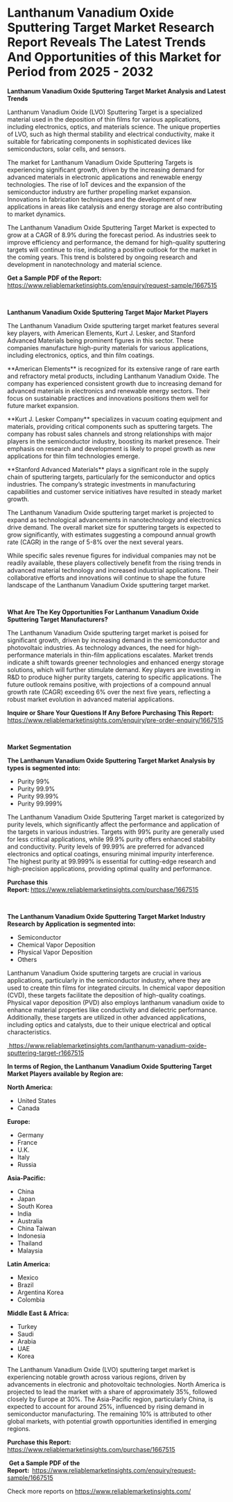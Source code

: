 <p><h1>Lanthanum Vanadium Oxide Sputtering Target Market Research Report Reveals The Latest Trends And Opportunities of this Market for Period from 2025 - 2032</h1></p><p><strong>Lanthanum Vanadium Oxide Sputtering Target Market Analysis and Latest Trends</strong></p>
<p><p>Lanthanum Vanadium Oxide (LVO) Sputtering Target is a specialized material used in the deposition of thin films for various applications, including electronics, optics, and materials science. The unique properties of LVO, such as high thermal stability and electrical conductivity, make it suitable for fabricating components in sophisticated devices like semiconductors, solar cells, and sensors. </p><p>The market for Lanthanum Vanadium Oxide Sputtering Targets is experiencing significant growth, driven by the increasing demand for advanced materials in electronic applications and renewable energy technologies. The rise of IoT devices and the expansion of the semiconductor industry are further propelling market expansion. Innovations in fabrication techniques and the development of new applications in areas like catalysis and energy storage are also contributing to market dynamics.</p><p>The Lanthanum Vanadium Oxide Sputtering Target Market is expected to grow at a CAGR of 8.9% during the forecast period. As industries seek to improve efficiency and performance, the demand for high-quality sputtering targets will continue to rise, indicating a positive outlook for the market in the coming years. This trend is bolstered by ongoing research and development in nanotechnology and material science.</p></p>
<p><strong>Get a Sample PDF of the Report:&nbsp;</strong> <a href="https://www.reliablemarketinsights.com/enquiry/request-sample/1667515?utm_campaign=3312&utm_medium=2&utm_source=Github&utm_content=ia&utm_term=08032025&utm_id=lanthanum-vanadium-oxide-sputtering-target">https://www.reliablemarketinsights.com/enquiry/request-sample/1667515</a></p>
<p>&nbsp;</p>
<p><strong>Lanthanum Vanadium Oxide Sputtering Target Major Market Players</strong></p>
<p><p>The Lanthanum Vanadium Oxide sputtering target market features several key players, with American Elements, Kurt J. Lesker, and Stanford Advanced Materials being prominent figures in this sector. These companies manufacture high-purity materials for various applications, including electronics, optics, and thin film coatings.</p><p>**American Elements** is recognized for its extensive range of rare earth and refractory metal products, including Lanthanum Vanadium Oxide. The company has experienced consistent growth due to increasing demand for advanced materials in electronics and renewable energy sectors. Their focus on sustainable practices and innovations positions them well for future market expansion.</p><p>**Kurt J. Lesker Company** specializes in vacuum coating equipment and materials, providing critical components such as sputtering targets. The company has robust sales channels and strong relationships with major players in the semiconductor industry, boosting its market presence. Their emphasis on research and development is likely to propel growth as new applications for thin film technologies emerge.</p><p>**Stanford Advanced Materials** plays a significant role in the supply chain of sputtering targets, particularly for the semiconductor and optics industries. The company’s strategic investments in manufacturing capabilities and customer service initiatives have resulted in steady market growth. </p><p>The Lanthanum Vanadium Oxide sputtering target market is projected to expand as technological advancements in nanotechnology and electronics drive demand. The overall market size for sputtering targets is expected to grow significantly, with estimates suggesting a compound annual growth rate (CAGR) in the range of 5-8% over the next several years.</p><p>While specific sales revenue figures for individual companies may not be readily available, these players collectively benefit from the rising trends in advanced material technology and increased industrial applications. Their collaborative efforts and innovations will continue to shape the future landscape of the Lanthanum Vanadium Oxide sputtering target market.</p></p>
<p>&nbsp;</p>
<p><strong>What Are The Key Opportunities For Lanthanum Vanadium Oxide Sputtering Target Manufacturers?</strong></p>
<p><p>The Lanthanum Vanadium Oxide sputtering target market is poised for significant growth, driven by increasing demand in the semiconductor and photovoltaic industries. As technology advances, the need for high-performance materials in thin-film applications escalates. Market trends indicate a shift towards greener technologies and enhanced energy storage solutions, which will further stimulate demand. Key players are investing in R&D to produce higher purity targets, catering to specific applications. The future outlook remains positive, with projections of a compound annual growth rate (CAGR) exceeding 6% over the next five years, reflecting a robust market evolution in advanced material applications.</p></p>
<p><strong>Inquire or Share Your Questions If Any Before Purchasing This Report:</strong> <a href="https://www.reliablemarketinsights.com/enquiry/pre-order-enquiry/1667515?utm_campaign=3312&utm_medium=2&utm_source=Github&utm_content=ia&utm_term=08032025&utm_id=lanthanum-vanadium-oxide-sputtering-target">https://www.reliablemarketinsights.com/enquiry/pre-order-enquiry/1667515</a></p>
<p>&nbsp;</p>
<p><strong>Market Segmentation</strong></p>
<p><strong>The Lanthanum Vanadium Oxide Sputtering Target Market Analysis by types is segmented into:</strong></p>
<p><ul><li>Purity 99%</li><li>Purity 99.9%</li><li>Purity 99.99%</li><li>Purity 99.999%</li></ul></p>
<p><p>The Lanthanum Vanadium Oxide Sputtering Target market is categorized by purity levels, which significantly affect the performance and application of the targets in various industries. Targets with 99% purity are generally used for less critical applications, while 99.9% purity offers enhanced stability and conductivity. Purity levels of 99.99% are preferred for advanced electronics and optical coatings, ensuring minimal impurity interference. The highest purity at 99.999% is essential for cutting-edge research and high-precision applications, providing optimal quality and performance.</p></p>
<p><strong>Purchase this Report:&nbsp;</strong><a href="https://www.reliablemarketinsights.com/purchase/1667515?utm_campaign=3312&utm_medium=2&utm_source=Github&utm_content=ia&utm_term=08032025&utm_id=lanthanum-vanadium-oxide-sputtering-target">https://www.reliablemarketinsights.com/purchase/1667515</a></p>
<p>&nbsp;</p>
<p><strong>The Lanthanum Vanadium Oxide Sputtering Target Market Industry Research by Application is segmented into:</strong></p>
<p><ul><li>Semiconductor</li><li>Chemical Vapor Deposition</li><li>Physical Vapor Deposition</li><li>Others</li></ul></p>
<p><p>Lanthanum Vanadium Oxide sputtering targets are crucial in various applications, particularly in the semiconductor industry, where they are used to create thin films for integrated circuits. In chemical vapor deposition (CVD), these targets facilitate the deposition of high-quality coatings. Physical vapor deposition (PVD) also employs lanthanum vanadium oxide to enhance material properties like conductivity and dielectric performance. Additionally, these targets are utilized in other advanced applications, including optics and catalysts, due to their unique electrical and optical characteristics.</p></p>
<p><a href="https://www.reliablemarketinsights.com/lanthanum-vanadium-oxide-sputtering-target-r1667515?utm_campaign=3312&utm_medium=2&utm_source=Github&utm_content=ia&utm_term=08032025&utm_id=lanthanum-vanadium-oxide-sputtering-target">&nbsp;https://www.reliablemarketinsights.com/lanthanum-vanadium-oxide-sputtering-target-r1667515</a></p>
<p><strong>In terms of Region, the Lanthanum Vanadium Oxide Sputtering Target Market Players available by Region are:</strong></p>
<p>
    <p> <strong> North America: </strong>
        <ul>
            <li>United States</li>
            <li>Canada</li>
        </ul>
        </p> 
    <p> <strong> Europe: </strong>
        <ul>
            <li>Germany</li>
            <li>France</li>
            <li>U.K.</li>
            <li>Italy</li>
            <li>Russia</li>
        </ul>
        </p> 
    <p> <strong> Asia-Pacific: </strong>
        <ul>
            <li>China</li>
            <li>Japan</li>
            <li>South Korea</li>
            <li>India</li>
            <li>Australia</li>
            <li>China Taiwan</li>
            <li>Indonesia</li>
            <li>Thailand</li>
            <li>Malaysia</li>
        </ul>
        </p> 
    <p> <strong> Latin America: </strong>
        <ul>
            <li>Mexico</li>
            <li>Brazil</li>
            <li>Argentina Korea</li>
            <li>Colombia</li>
        </ul>
        </p> 
    <p> <strong> Middle East & Africa: </strong>
        <ul>
            <li>Turkey</li>
            <li>Saudi</li>
            <li>Arabia</li>
            <li>UAE</li>
            <li>Korea</li>
        </ul>
    </p>
    </p>
<p><p>The Lanthanum Vanadium Oxide (LVO) sputtering target market is experiencing notable growth across various regions, driven by advancements in electronic and photovoltaic technologies. North America is projected to lead the market with a share of approximately 35%, followed closely by Europe at 30%. The Asia-Pacific region, particularly China, is expected to account for around 25%, influenced by rising demand in semiconductor manufacturing. The remaining 10% is attributed to other global markets, with potential growth opportunities identified in emerging regions.</p></p>
<p><strong>Purchase this Report: </strong><a href="https://www.reliablemarketinsights.com/purchase/1667515?utm_campaign=3312&utm_medium=2&utm_source=Github&utm_content=ia&utm_term=08032025&utm_id=lanthanum-vanadium-oxide-sputtering-target">https://www.reliablemarketinsights.com/purchase/1667515</a></p>
<p>&nbsp;<strong>Get a Sample PDF of the Report:&nbsp;&nbsp;</strong><a href="https://www.reliablemarketinsights.com/enquiry/request-sample/1667515?utm_campaign=3312&utm_medium=2&utm_source=Github&utm_content=ia&utm_term=08032025&utm_id=lanthanum-vanadium-oxide-sputtering-target">https://www.reliablemarketinsights.com/enquiry/request-sample/1667515</a></p>
<p><strong></strong></p>
<p>Check more reports on <a href="https://www.reliablemarketinsights.com/?utm_campaign=3312&utm_medium=2&utm_source=Github&utm_content=ia&utm_term=08032025&utm_id=lanthanum-vanadium-oxide-sputtering-target">https://www.reliablemarketinsights.com/</a></p>